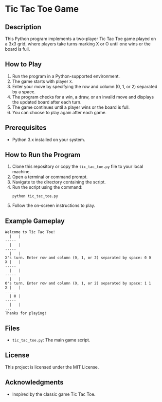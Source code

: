 # Tic Tac Toe Game

## Description
This Python program implements a two-player Tic Tac Toe game played on a 3x3 grid, where players take turns marking X or O until one wins or the board is full.

## How to Play
1. Run the program in a Python-supported environment.
2. The game starts with player `X`.
3. Enter your move by specifying the row and column (0, 1, or 2) separated by a space.
4. The program checks for a win, a draw, or an invalid move and displays the updated board after each turn.
5. The game continues until a player wins or the board is full.
6. You can choose to play again after each game.

## Prerequisites
- Python 3.x installed on your system.

## How to Run the Program
1. Clone this repository or copy the `tic_tac_toe.py` file to your local machine.
2. Open a terminal or command prompt.
3. Navigate to the directory containing the script.
4. Run the script using the command:
   ```bash
   python tic_tac_toe.py
   ```
5. Follow the on-screen instructions to play.

## Example Gameplay
```
Welcome to Tic Tac Toe!
  |   |  
-----
  |   |  
-----
  |   |  
X's turn. Enter row and column (0, 1, or 2) separated by space: 0 0
X |   |  
-----
  |   |  
-----
  |   |  
O's turn. Enter row and column (0, 1, or 2) separated by space: 1 1
X |   |  
-----
  | O |  
-----
  |   |  
...
Thanks for playing!
```

## Files
- `tic_tac_toe.py`: The main game script.

## License
This project is licensed under the MIT License.

## Acknowledgments
- Inspired by the classic game Tic Tac Toe.
